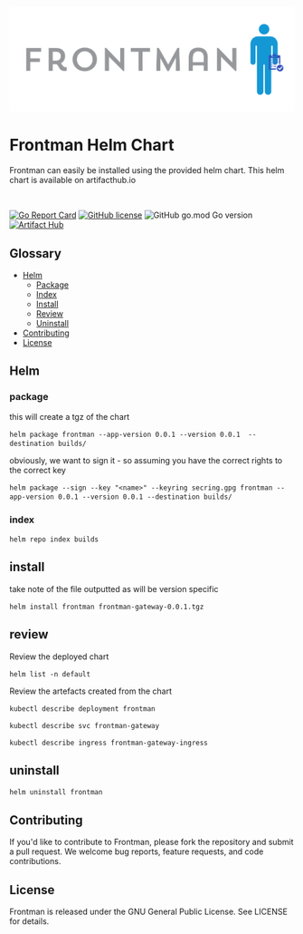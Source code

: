 ![Logo](/assets/logo.png)
# Frontman Helm Chart
Frontman can easily be installed using the provided helm chart. This helm chart is available on artifacthub.io

<p>&nbsp;</p>

[![Go Report Card](https://goreportcard.com/badge/github.com/Frontman-Labs/frontman)](https://goreportcard.com/report/github.com/Frontman-Labs/frontman) [![GitHub license](https://img.shields.io/github/license/Frontman-Labs/frontman)](https://github.com/Frontman-Labs/frontman/blob/main/LICENCE) ![GitHub go.mod Go version](https://img.shields.io/github/go-mod/go-version/Frontman-Labs/frontman)[![Artifact Hub](https://img.shields.io/endpoint?url=https://artifacthub.io/badge/repository/frontman)](https://artifacthub.io/packages/search?repo=frontman)
<br />

## Glossary

- [Helm](#helm)
  - [Package](#package)
  - [Index](#index)
  - [Install](#install)
  - [Review](#review)
  - [Uninstall](#uninstall)
- [Contributing](#contributing)
- [License](#license)

## Helm
### package
this will create a tgz of the chart
```
helm package frontman --app-version 0.0.1 --version 0.0.1  --destination builds/
```

obviously, we want to sign it - so assuming you have the correct rights to the correct key
```
helm package --sign --key "<name>" --keyring secring.gpg frontman --app-version 0.0.1 --version 0.0.1 --destination builds/
```

### index
```
helm repo index builds
```

## install
take note of the file outputted as will be version specific
```
helm install frontman frontman-gateway-0.0.1.tgz
```


## review
Review the deployed chart
```
helm list -n default
```

Review the artefacts created from the chart
```
kubectl describe deployment frontman
```

```
kubectl describe svc frontman-gateway
```

```
kubectl describe ingress frontman-gateway-ingress
```


## uninstall
```
helm uninstall frontman
```


## Contributing
If you'd like to contribute to Frontman, please fork the repository and submit a pull request. We welcome bug reports, feature requests, and code contributions.

## License
Frontman is released under the GNU General Public License. See LICENSE for details.